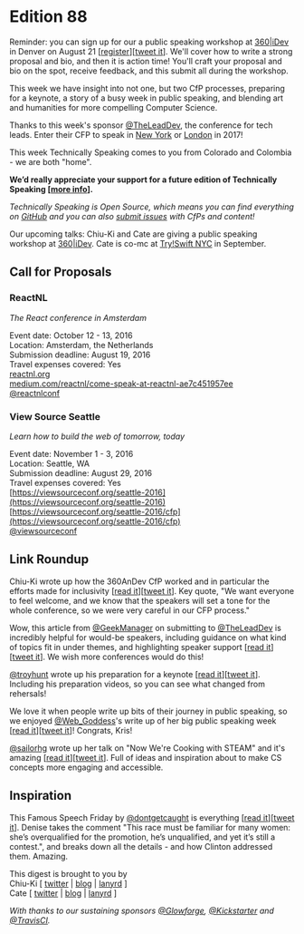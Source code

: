 # Edition 88

Reminder: you can sign up for our a public speaking workshop at [360|iDev](http://360idev.com/sessions/conference-proposal-writing/) in Denver on August 21 [[register](http://360idev.com/#tile_registration)][[tweet it](https://twitter.com/home?status=Conference%20proposal%20writing%20workshop%3A%20From%20brainstorm%20to%20submit%20at%20%40360idev%20by%20%40techspeakdigest%20http%3A//360idev.com/%23tile_registration)]. We'll cover how to write a strong proposal and bio, and then it is action time! You'll craft your proposal and bio on the spot, receive feedback, and this submit all during the workshop.

This week we have insight into not one, but two CfP processes, preparing for a keynote, a story of a busy week in public speaking, and blending art and humanities for more compelling Computer Science.

Thanks to this week's sponsor [@TheLeadDev](http://twitter.com/theleaddev), the conference for tech leads. Enter their CFP to speak in [New York](https://docs.google.com/a/whiteoctoberevents.co.uk/forms/d/e/1FAIpQLSfrniFlDgX8xgix2m3TnD_53n4PQvGU2DejBKGissJIJj1y7w/viewform) or [London](https://docs.google.com/a/whiteoctoberevents.co.uk/forms/d/e/1FAIpQLSdBCgCmZm5yvlKGeqFo68jS2r1tGU44q5WXFhAxea3ohqxqqg/viewform) in 2017!

This week Technically Speaking comes to you from Colorado and Colombia - we are both "home".

**We’d really appreciate your support for a future edition of Technically Speaking [[more info](http://www.techspeak.email/sponsorship/)].**  

*Technically Speaking is Open Source, which means you can find everything on [GitHub](https://github.com/catehstn/technically-speaking/) and you can also [submit issues](https://github.com/catehstn/technically-speaking/issues/new) with CfPs and content!*  

Our upcoming talks: Chiu-Ki and Cate are giving a public speaking workshop at [360|iDev](http://360idev.com/sessions/conference-proposal-writing/). Cate is co-mc at [Try!Swift NYC](http://www.tryswiftnyc.com/) in September.

## Call for Proposals

### ReactNL
*The React conference in Amsterdam*

Event date: October 12 - 13, 2016  
Location: Amsterdam, the Netherlands  
Submission deadline: August 19, 2016  
Travel expenses covered: Yes  
[reactnl.org](http://reactnl.org)  
[medium.com/reactnl/come-speak-at-reactnl-ae7c451957ee](https://medium.com/reactnl/come-speak-at-reactnl-ae7c451957ee)  
[@reactnlconf](https://twitter.com/reactnlconf)


### View Source Seattle
*Learn how to build the web of tomorrow, today*

Event date: November 1 - 3, 2016  
Location: Seattle, WA  
Submission deadline: August 29, 2016  
Travel expenses covered: Yes  
[https://viewsourceconf.org/seattle-2016](https://viewsourceconf.org/seattle-2016)  
[https://viewsourceconf.org/seattle-2016/cfp](https://viewsourceconf.org/seattle-2016/cfp)  
[@viewsourceconf](https://twitter.com/viewsourceconf)




## Link Roundup

Chiu-Ki wrote up how the 360AnDev CfP worked and in particular the efforts made for inclusivity [[read it](http://blog.sqisland.com/2016/08/360andev-cfp-process.html)][[tweet it](https://twitter.com/home?status=360%7CAnDev%3A%20CFP%20process%20-%20%20http%3A//blog.sqisland.com/2016/08/360andev-cfp-process.html%20/via%20%40techspeakdigest%20/by%20%40chiuki)]. Key quote, "We want everyone to feel welcome, and we know that the speakers will set a tone for the whole conference, so we were very careful in our CFP process."

Wow, this article from [@GeekManager](http://twitter.com/geekmanager) on submitting to [@TheLeadDev](http://twitter.com/theleaddev) is incredibly helpful for would-be speakers, including guidance on what kind of topics fit in under themes, and highlighting speaker support [[read it](http://www.whiteoctoberevents.co.uk/updates/the-lead-developer-cfp-guidance)][[tweet it](https://twitter.com/home?status=The%20Lead%20Developer%20-%20guidance%20for%20entering%20the%20CFP%20http%3A//www.whiteoctoberevents.co.uk/updates/the-lead-developer-cfp-guidance%20/via%20%40techspeakdigest%20/by%20%40GeekManager)]. We wish more conferences would do this!

[@troyhunt](https://twitter.com/troyhunt) wrote up his preparation for a keynote [[read it](https://www.troyhunt.com/how-i-prepared-for-the-ndc-keynote-and-other-speaker-tips)][[tweet it](https://twitter.com/home?status=How%20I%20prepared%20for%20the%20NDC%20keynote%20(and%20other%20speaker%20tips)%20https%3A//www.troyhunt.com/how-i-prepared-for-the-ndc-keynote-and-other-speaker-tips%20/via%20%40techspeakdigest%20by%20%40troyhunt)]. Including his preparation videos, so you can see what changed from rehersals!

We love it when people write up bits of their journey in public speaking, so we enjoyed [@Web_Goddess](http://twitter.com/web_goddess)'s write up of her big public speaking week [[read it](http://www.web-goddess.org/archive/16389)][[tweet it](https://twitter.com/home?status=That%20was%20a%20big%20week.%20http%3A//www.web-goddess.org/archive/16389%20/via%20%40techspeakdigest%20/by%20%40Web_Goddess)]! Congrats, Kris!

[@sailorhg](http://twitter.com/sailorhg) wrote up her talk on "Now We're Cooking with STEAM" and it's amazing [[read it](https://medium.com/@sailorhg/now-were-cooking-with-steam-abfb41cf8996#.ydagzqkqu)][[tweet it](https://twitter.com/home?status=Now%20we%E2%80%99re%20cooking%20with%20STEAM%20https%3A//medium.com/%40sailorhg/now-were-cooking-with-steam-abfb41cf8996%23.ydagzqkqu%20/via%20%40techspeakdigest%20/by%20%40sailorhg)]. Full of ideas and inspiration about to make CS concepts more engaging and accessible.

## Inspiration

This Famous Speech Friday by [@dontgetcaught](http://twitter.com/dontgetcaught) is everything [[read it](http://eloquentwoman.blogspot.com.co/2016/08/famous-speech-friday-hillary-clinton.html)][[tweet it](https://twitter.com/home?status=Famous%20Speech%20Friday%3A%20Hillary%20Clinton%20accepts%20nomination%20for%20president%20-%20http%3A//eloquentwoman.blogspot.com.co/2016/08/famous-speech-friday-hillary-clinton.html%20/via%20%40techspeakdigest%20/by%20%40dontgetcaught)]. Denise takes the comment "This race must be familiar for many women: she’s overqualified for the promotion, he’s unqualified, and yet it’s still a contest.", and breaks down all the details - and how Clinton addressed them. Amazing.


This digest is brought to you by  
Chiu-Ki [ [twitter](https://twitter.com/chiuki) | [blog](http://blog.sqisland.com/) | [lanyrd](http://lanyrd.com/profile/chiuki/) ]  
Cate [ [twitter](https://twitter.com/catehstn) | [blog](http://www.catehuston.com/blog/) | [lanyrd](http://lanyrd.com/profile/catehstn/) ]

*With thanks to our sustaining sponsors [@Glowforge](http://twitter.com/glowforge), [@Kickstarter](http://twitter.com/kickstarter) and [@TravisCI](http://twitter.com/travisci).*

